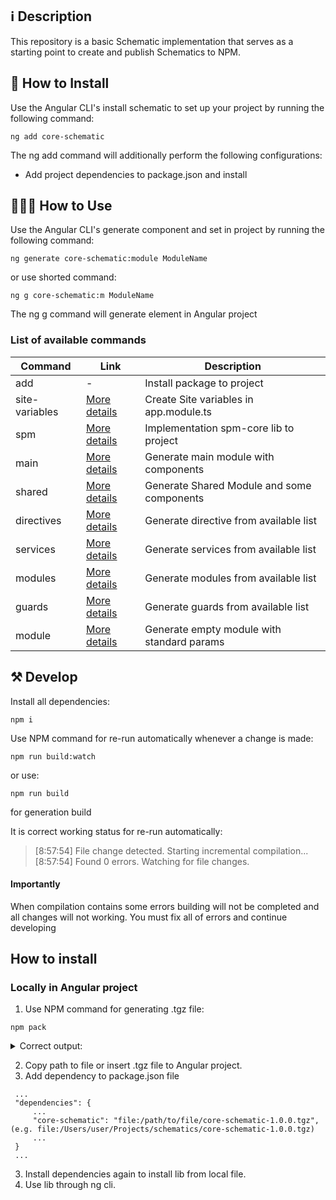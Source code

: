 
## ℹ️️ Description

This repository is a basic Schematic implementation that serves as a starting point to create and publish Schematics to NPM.

## 🔧 How to Install

Use the Angular CLI's install schematic to set up your project by running the following command:

```
ng add core-schematic
```

The ng add command will additionally perform the following configurations:

 - Add project dependencies to package.json and install


## 👨🏻‍🏫 How to Use

Use the Angular CLI's generate component and set in project by running the following command:

```
ng generate core-schematic:module ModuleName
```
 
or use shorted command:

```
ng g core-schematic:m ModuleName
```

The ng g command will generate element in Angular project

### List of available commands

Command       |  Link                            |Description
------------- | ---------------------------------|-------------
add           |-                                 | Install package to project
site-variables|[More details](docs/shared.md)    | Create Site variables in app.module.ts
spm           |[More details](docs/spm.md)       | Implementation spm-core lib to project
main          |[More details](docs/main.md)      | Generate main module with components
shared        |[More details](docs/shared.md)    | Generate Shared Module and some components
directives    |[More details](http://github.com) | Generate directive from available list
services      |[More details](http://github.com) | Generate services from available list
modules       |[More details](http://github.com) | Generate modules from available list
guards        |[More details](http://github.com) | Generate guards from available list
module        |[More details](docs/shared.md)    | Generate empty module with standard params



## ⚒ Develop

Install all dependencies:

```
npm i
```

Use NPM command for re-run automatically whenever a change is made:

```
npm run build:watch
```
or use:
```
npm run build
```
for generation build

It is correct working status for  re-run automatically:

> [8:57:54] File change detected. Starting incremental compilation... <br>
> [8:57:54] Found 0 errors. Watching for file changes.

#### Importantly 

When compilation contains some errors building will not be completed and all changes will not working. You must fix all of errors and continue developing


## How to install 

###  Locally in Angular project

1. Use NPM command for generating .tgz file:
```
npm pack
```
<details>
 <summary> Correct output:</summary>

```
npm notice === Tarball Details === 
npm notice name:          core-schematic                          
npm notice version:       1.0.0                                   
npm notice filename:      core-schematic-1.0.0.tgz                
npm notice package size:  22.9 kB                                 
npm notice unpacked size: 95.4 kB                                 
npm notice shasum:        0ac341b4fa036fd413853b5341f0dfb9b26ad117
npm notice integrity:     sha512-9T27jjTS9xiut[...]i02KJ1Dkkgzzw==
npm notice total files:   117                                     
npm notice 
core-schematic-1.0.0.tgz
```

</details>

2. Copy path to file or insert .tgz file to Angular project.
3. Add dependency to package.json file

```
 ...
 "dependencies": {
     ...
     "core-schematic": "file:/path/to/file/core-schematic-1.0.0.tgz", (e.g. file:/Users/user/Projects/schematics/core-schematic-1.0.0.tgz)
     ...
 }
 ...

```
3. Install dependencies again to install lib from local file.
4. Use lib through ng cli.





